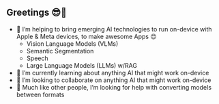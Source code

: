 ## Greetings 😎👋

- 🔭 I’m helping to bring emerging AI technologies to run on-device with Apple & Meta devices, to make awesome Apps 😍
    - Vision Language Models (VLMs)
    - Semantic Segmentation
    - Speech
    - Large Language Models (LLMs) w/RAG
- 🌱 I’m currently learning about anything AI that might work on-device
- 👯 I’m looking to collaborate on anything AI that might work on-device
- 🤔 Much like other people, I’m looking for help with converting models between formats

<!--
**on-device-ml/on-device-ml** is a ✨ _special_ ✨ repository because its `README.md` (this file) appears on your GitHub profile.

Here are some ideas to get you started:

- 🔭 I’m currently working on ...
- 🌱 I’m currently learning ...
- 👯 I’m looking to collaborate on ...
- 🤔 I’m looking for help with ...
- 💬 Ask me about ...
- 📫 How to reach me: ...
- 😄 Pronouns: ...
- ⚡ Fun fact: ...
-->
